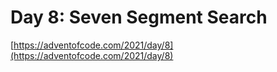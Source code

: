 # Day 8: Seven Segment Search

[https://adventofcode.com/2021/day/8](https://adventofcode.com/2021/day/8)
